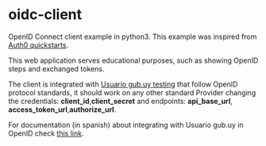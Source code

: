 # oidc-client
OpenID Connect client example in python3. This example was inspired from [Auth0 quickstarts](https://auth0.com/docs/quickstarts/).

This web application serves educational purposes, such as showing OpenID steps and exchanged tokens.

The client is integrated with [Usuario gub.uy testing](https://mi-testing.iduruguay.gub.uy/) that follow OpenID protocol standards, it should work on any other standard Provider changing the credentials: **client_id**,**client_secret** and endpoints: **api_base_url**, **access_token_url**,**authorize_url**.

For documentation (in spanish) about integrating with Usuario gub.uy in OpenID check [this link](https://centroderecursos.agesic.gub.uy/web/seguridad/wiki/-/wiki/Main/ID+Uruguay+-+Integraci%C3%B3n+con+OpenID+Connect). 
